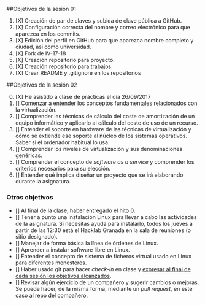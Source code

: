 ##Objetivos de la sesión 01

1. [X] Creación de par de claves y subida de clave pública a GitHub.
2. [X] Configuración correcta del nombre y correo electrónico para que 
aparezca en los commits.
3. [X] Edición del perfil en GitHub para que aparezca nombre completo y 
ciudad, así como universidad.
4. [X] Fork de IV-17-18
5. [X] Creación repositorio para proyecto.
6. [X] Creación repositorio para trabajos.
7. [X] Crear README y .gitignore en los repositorios

##Objetivos de la sesión 02

0. [X] He asistido a clase de prácticas el día 26/09/2017
1. [] Comenzar a entender los conceptos fundamentales relacionados con la virtualización.
2. [] Comprender las técnicas de cálculo del coste de amortización de un
equipo informático y aplicarlo al cálculo del coste de uso de un
recurso.
3. [] Entender el soporte en hardware de las técnicas de virtualización y cómo se extiende ese soporte al núcleo de los sistemas operativos. Saber si el ordenador habitual lo usa.
4. [] Comprender los niveles de virtualización y sus denominaciones genéricas.
5. [] Comprender el concepto de *software as a service* y comprender los
   criterios necesarios para su elección.
6. [] Entender qué implica diseñar un proyecto que se irá elaborando
   durante la asignatura.


### Otros objetivos

* [] Al final de la clase, haber entregado el hito 0. 
* [] Tener a punto una instalación Linux para llevar a cabo las
actividades de la asignatura. Si necesitas ayuda para instalarlo,
todos los
jueves a partir de las 12:30 está el Hacklab Granada en la sala de
reuniones (o sitio designado).
* [] Manejar de forma básica la línea de órdenes de Linux.
* [] Aprender a instalar software libre en Linux.
* [] Entender el concepto de sistema de ficheros virtual usado en Linux para diferentes menesteres.
* [] Haber usado git para hacer *check-in* en clase y [expresar al final de cada sesión los objetivos alcanzados](Cumpliendo_Objetivos.md).
* [] Revisar algún ejercicio de un compañero y sugerir cambios o mejoras. Se puede hacer, de la misma forma, mediante un *pull request*, en este caso al repo del compañero.
